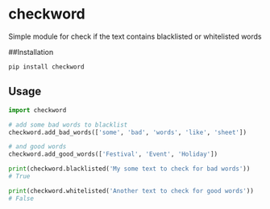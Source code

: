 # checkword
Simple module for check if the text contains blacklisted or whitelisted words

##Installation
```
pip install checkword
```

## Usage
```python
import checkword

# add some bad words to blacklist
checkword.add_bad_words(['some', 'bad', 'words', 'like', 'sheet'])

# and good words
checkword.add_good_words(['Festival', 'Event', 'Holiday'])

print(checkword.blacklisted('My some text to check for bad words'))
# True

print(checkword.whitelisted('Another text to check for good words'))
# False
```